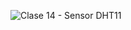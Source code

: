 ![Clase 14 - Sensor DHT11](https://user-images.githubusercontent.com/104101668/223234143-d86ec3f6-691e-4533-bd13-f875587ce8fd.jpg)
